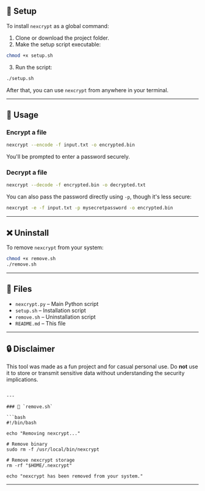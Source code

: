## 🚀 Setup

To install `nexcrypt` as a global command:

1. Clone or download the project folder.
2. Make the setup script executable:

```bash
chmod +x setup.sh
```

3. Run the script:

```bash
./setup.sh
```

After that, you can use `nexcrypt` from anywhere in your terminal.

---

## 🔧 Usage

### Encrypt a file

```bash
nexcrypt --encode -f input.txt -o encrypted.bin
```

You'll be prompted to enter a password securely.

### Decrypt a file

```bash
nexcrypt --decode -f encrypted.bin -o decrypted.txt
```

You can also pass the password directly using `-p`, though it's less secure:

```bash
nexcrypt -e -f input.txt -p mysecretpassword -o encrypted.bin
```

---

## ❌ Uninstall

To remove `nexcrypt` from your system:

```bash
chmod +x remove.sh
./remove.sh
```

---

## 📁 Files

- `nexcrypt.py` – Main Python script
- `setup.sh` – Installation script
- `remove.sh` – Uninstallation script
- `README.md` – This file

---

## 🔒 Disclaimer

This tool was made as a fun project and for casual personal use. Do **not** use it to store or transmit sensitive data without understanding the security implications.
```

---

### 🧹 `remove.sh`

```bash
#!/bin/bash

echo "Removing nexcrypt..."

# Remove binary
sudo rm -f /usr/local/bin/nexcrypt

# Remove nexcrypt storage
rm -rf "$HOME/.nexcrypt"

echo "nexcrypt has been removed from your system."
```

---
